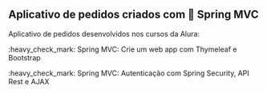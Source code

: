 ## Aplicativo de pedidos criados com 🍃 Spring MVC

Aplicativo de pedidos desenvolvidos nos cursos da Alura:

<p>:heavy_check_mark: Spring MVC: Crie um web app com Thymeleaf e Bootstrap</p>
<p>:heavy_check_mark: Spring MVC: Autenticação com Spring Security, API Rest e AJAX</p>